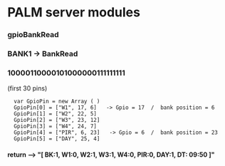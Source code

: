# PALM server modules

### gpioBankRead

###    BANK1 -> BankRead
###    10000110000101000000111111111   
(first 30 pins)

      var GpioPin = new Array ( )
      GpioPin[0] = ["W1", 17, 6]   -> Gpio = 17  /  bank position = 6
      GpioPin[1] = ["W2", 22, 5]
      GpioPin[2] = ["W3", 23, 12]
      GpioPin[3] = ["W4", 24, 7]
      GpioPin[4] = ["PIR", 6, 23]   -> Gpio = 6  /  bank position = 23
      GpioPin[5] = ["DAY", 25, 4]

#### return -->  "[ BK:1, W1:0, W2:1, W3:1, W4:0, PIR:0, DAY:1, DT: 09:50 ]"

